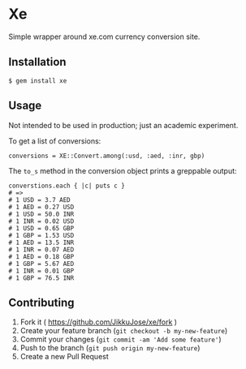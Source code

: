 # Xe

Simple wrapper around xe.com currency conversion site.

## Installation

    $ gem install xe

## Usage

Not intended to be used in production; just an academic experiment.

To get a list of conversions:

    conversions = XE::Convert.among(:usd, :aed, :inr, gbp)

The `to_s` method in the conversion object prints a greppable output:

    converstions.each { |c| puts c }
    # =>
    # 1 USD = 3.7 AED
    # 1 AED = 0.27 USD
    # 1 USD = 50.0 INR
    # 1 INR = 0.02 USD
    # 1 USD = 0.65 GBP
    # 1 GBP = 1.53 USD
    # 1 AED = 13.5 INR
    # 1 INR = 0.07 AED
    # 1 AED = 0.18 GBP
    # 1 GBP = 5.67 AED
    # 1 INR = 0.01 GBP
    # 1 GBP = 76.5 INR

## Contributing

1. Fork it ( https://github.com/JikkuJose/xe/fork )
2. Create your feature branch (`git checkout -b my-new-feature`)
3. Commit your changes (`git commit -am 'Add some feature'`)
4. Push to the branch (`git push origin my-new-feature`)
5. Create a new Pull Request
